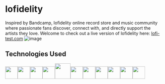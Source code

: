 # lofidelity

Inspired by Bandcamp, lofidelity online record store and music community where passionate fans discover, connect with, and directly support the artists they love.
Welcome to check out a live version of lofidelity here: [lofi-test.com](https://lofi-test.herokuapp.com/)
![image](https://user-images.githubusercontent.com/95883222/171916446-5698e818-9764-4010-ac23-cb445dff8c01.png)

## Technologies Used
<img src="https://camo.githubusercontent.com/27d0b117da00485c56d69aef0fa310a3f8a07abecc8aa15fa38c8b78526c60ac/68747470733a2f2f63646e2e6a7364656c6976722e6e65742f67682f64657669636f6e732f64657669636f6e2f69636f6e732f72656163742f72656163742d6f726967696e616c2e737667" height=40/><img src="https://raw.githubusercontent.com/reduxjs/redux/master/logo/logo.png" height=40/><img  src="https://cdn.jsdelivr.net/gh/devicons/devicon/icons/javascript/javascript-original.svg"  height=40/><img src="https://cdn.jsdelivr.net/gh/devicons/devicon/icons/nodejs/nodejs-plain-wordmark.svg" height=40/><img src="https://cdn.jsdelivr.net/gh/devicons/devicon/icons/express/express-original-wordmark.svg" height=50/><img  src="https://cdn.jsdelivr.net/gh/devicons/devicon/icons/postgresql/postgresql-original.svg"  height=40/><img  src="https://cdn.jsdelivr.net/gh/devicons/devicon/icons/sequelize/sequelize-original.svg"  height=40/><img  src="https://cdn.jsdelivr.net/gh/devicons/devicon/icons/css3/css3-original.svg"  height=40/><img  src="https://cdn.jsdelivr.net/gh/devicons/devicon/icons/html5/html5-original.svg"  height=40/><img  src="https://cdn.jsdelivr.net/gh/devicons/devicon/icons/git/git-original.svg"  height=40/><img  src="https://cdn.jsdelivr.net/gh/devicons/devicon/icons/vscode/vscode-original.svg"  height=40/>

